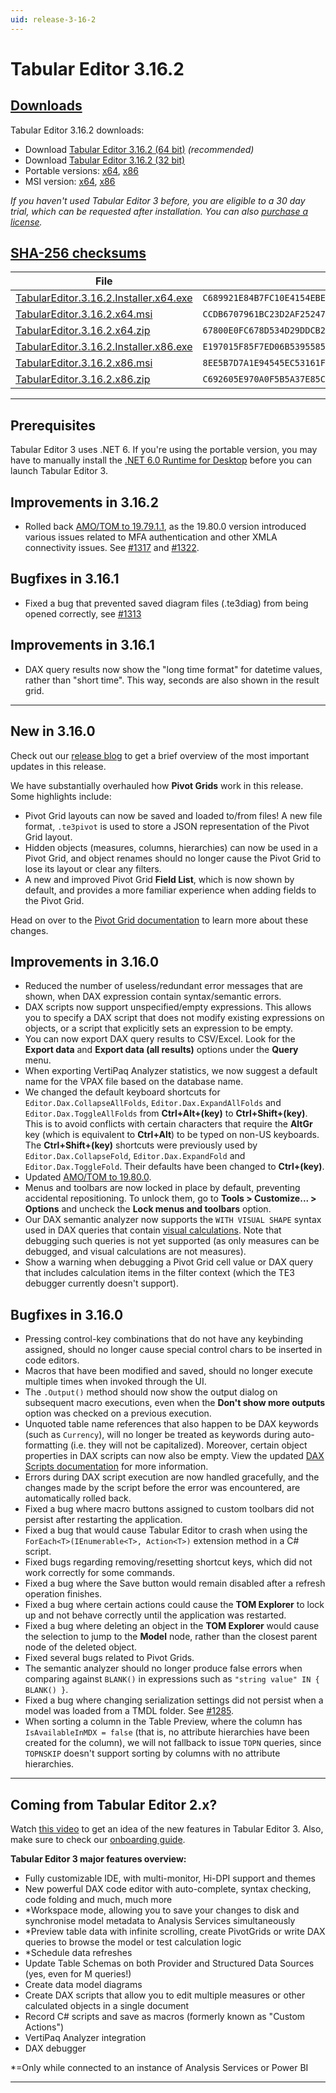 ```yaml
---
uid: release-3-16-2
---
```

# Tabular Editor 3.16.2

## [**Downloads**](#tab/downloads)

Tabular Editor 3.16.2 downloads:

- Download [Tabular Editor 3.16.2 (64 bit)](https://cdn.tabulareditor.com/files/TabularEditor.3.16.2.Installer.x64.exe) *(recommended)*
- Download [Tabular Editor 3.16.2 (32 bit)](https://cdn.tabulareditor.com/files/TabularEditor.3.16.2.Installer.x86.exe)
- Portable versions: [x64](https://cdn.tabulareditor.com/files/TabularEditor.3.16.2.x64.zip), [x86](https://cdn.tabulareditor.com/files/TabularEditor.3.16.2.x86.zip)
- MSI version: [x64](https://cdn.tabulareditor.com/files/TabularEditor.3.16.2.x64.msi), [x86](https://cdn.tabulareditor.com/files/TabularEditor.3.16.2.x86.msi)

*If you haven't used Tabular Editor 3 before, you are eligible to a 30 day trial, which can be requested after installation. You can also [purchase a license](https://tabulareditor.com/licensing).*

## [**SHA-256 checksums**](#tab/checksums)

| File | SHA-256 |
| -- | -- |
| [TabularEditor.3.16.2.Installer.x64.exe](https://cdn.tabulareditor.com/files/TabularEditor.3.16.2.Installer.x64.exe)    | `C689921E84B7FC10E4154EBE117E279E7C08C56BE7859E3FE3ABB0BB78CF532A` |
| [TabularEditor.3.16.2.x64.msi](https://cdn.tabulareditor.com/files/TabularEditor.3.16.2.x64.msi)                        | `CCDB6707961BC23D2AF25247CF05070FDF2BE92EA96068FF05B2A6228FADD829` |
| [TabularEditor.3.16.2.x64.zip](https://cdn.tabulareditor.com/files/TabularEditor.3.16.2.x64.zip)                        | `67800E0FC678D534D29DDCB2EA0887062A7F2CD7D8E86F2B158AFCAB48394307` |
| [TabularEditor.3.16.2.Installer.x86.exe](https://cdn.tabulareditor.com/files/TabularEditor.3.16.2.Installer.x86.exe)    | `E197015F85F7ED06B53955855F65CF8E89E6DFDEDE4E98C3A25DAE777F7D3F55` |
| [TabularEditor.3.16.2.x86.msi](https://cdn.tabulareditor.com/files/TabularEditor.3.16.2.x86.msi)                        | `8EE5B7D7A1E94545EC53161F7DF0D2369F0DAB7A568277C060E765B983D6D18E` |
| [TabularEditor.3.16.2.x86.zip](https://cdn.tabulareditor.com/files/TabularEditor.3.16.2.x86.zip)                        | `C692605E970A0F5B5A37E85C6FD6CFE72AC4D6DFC4B9866899188B7C1AE6EBE6` |

***

## Prerequisites

Tabular Editor 3 uses .NET 6. If you're using the portable version, you may have to manually install the [.NET 6.0 Runtime for Desktop](https://dotnet.microsoft.com/en-us/download/dotnet/6.0/runtime) before you can launch Tabular Editor 3.

## Improvements in 3.16.2

- Rolled back [AMO/TOM to 19.79.1.1](https://www.nuget.org/packages/Microsoft.AnalysisServices.NetCore.retail.amd64/19.79.1.1), as the 19.80.0 version introduced various issues related to MFA authentication and other XMLA connectivity issues. See [#1317](https://github.com/TabularEditor/TabularEditor3/issues/1317) and [#1322](https://github.com/TabularEditor/TabularEditor3/issues/1322).

## Bugfixes in 3.16.1

- Fixed a bug that prevented saved diagram files (.te3diag) from being opened correctly, see [#1313](https://github.com/TabularEditor/TabularEditor3/issues/1313)

## Improvements in 3.16.1

- DAX query results now show the "long time format" for datetime values, rather than "short time". This way, seconds are also shown in the result grid.

***

## New in 3.16.0

Check out our [release blog](https://blog.tabulareditor.com/) to get a brief overview of the most important updates in this release.

We have substantially overhauled how **Pivot Grids** work in this release. Some highlights include:

  - Pivot Grid layouts can now be saved and loaded to/from files! A new file format, `.te3pivot` is used to store a JSON representation of the Pivot Grid layout.
  - Hidden objects (measures, columns, hierarchies) can now be used in a Pivot Grid, and object renames should no longer cause the Pivot Grid to lose its layout or clear any filters.
  - A new and improved Pivot Grid **Field List**, which is now shown by default, and provides a more familiar experience when adding fields to the Pivot Grid.

  Head on over to the [Pivot Grid documentation](https://docs.tabulareditor.com/te3/features/pivot-grid.html) to learn more about these changes.

## Improvements in 3.16.0

- Reduced the number of useless/redundant error messages that are shown, when DAX expression contain syntax/semantic errors.
- DAX scripts now support unspecified/empty expressions. This allows you to specify a DAX script that does not modify existing expressions on objects, or a script that explicitly sets an expression to be empty.
- You can now export DAX query results to CSV/Excel. Look for the **Export data** and **Export data (all results)** options under the **Query** menu.
- When exporting VertiPaq Analyzer statistics, we now suggest a default name for the VPAX file based on the database name.
- We changed the default keyboard shortcuts for `Editor.Dax.CollapseAllFolds`, `Editor.Dax.ExpandAllFolds` and `Editor.Dax.ToggleAllFolds` from **Ctrl+Alt+(key)** to **Ctrl+Shift+(key)**. This is to avoid conflicts with certain characters that require the **AltGr** key (which is equivalent to **Ctrl+Alt**) to be typed on non-US keyboards. The **Ctrl+Shift+(key)** shortcuts were previously used by `Editor.Dax.CollapseFold`, `Editor.Dax.ExpandFold` and `Editor.Dax.ToggleFold`. Their defaults have been changed to **Ctrl+(key)**.
- Updated [AMO/TOM to 19.80.0](https://www.nuget.org/packages/Microsoft.AnalysisServices.NetCore.retail.amd64).
- Menus and toolbars are now locked in place by default, preventing accidental repositioning. To unlock them, go to **Tools > Customize... > Options** and uncheck the **Lock menus and toolbars** option.
- Our DAX semantic analyzer now supports the `WITH VISUAL SHAPE` syntax used in DAX queries that contain [visual calculations](https://learn.microsoft.com/en-us/power-bi/transform-model/desktop-visual-calculations-overview). Note that debugging such queries is not yet supported (as only measures can be debugged, and visual calculations are not measures).
- Show a warning when debugging a Pivot Grid cell value or DAX query that includes calculation items in the filter context (which the TE3 debugger currently doesn't support).

## Bugfixes in 3.16.0

- Pressing control-key combinations that do not have any keybinding assigned, should no longer cause special control chars to be inserted in code editors.
- Macros that have been modified and saved, should no longer execute multiple times when invoked through the UI.
- The `.Output()` method should now show the output dialog on subsequent macro executions, even when the **Don't show more outputs** option was checked on a previous execution.
- Unquoted table name references that also happen to be DAX keywords (such as `Currency`), will no longer be treated as keywords during auto-formatting (i.e. they will not be capitalized). Moreover, certain object properties in DAX scripts can now also be empty. View the updated [DAX Scripts documentation](https://docs.tabulareditor.com/te3/features/dax-scripts.html) for more information.
- Errors during DAX script execution are now handled gracefully, and the changes made by the script before the error was encountered, are automatically rolled back.
- Fixed a bug where macro buttons assigned to custom toolbars did not persist after restarting the application.
- Fixed a bug that would cause Tabular Editor to crash when using the `ForEach<T>(IEnumerable<T>, Action<T>)` extension method in a C# script.
- Fixed bugs regarding removing/resetting shortcut keys, which did not work correctly for some commands.
- Fixed a bug where the Save button would remain disabled after a refresh operation finishes.
- Fixed a bug where certain actions could cause the **TOM Explorer** to lock up and not behave correctly until the application was restarted.
- Fixed a bug where deleting an object in the **TOM Explorer** would cause the selection to jump to the **Model** node, rather than the closest parent node of the deleted object.
- Fixed several bugs related to Pivot Grids.
- The semantic analyzer should no longer produce false errors when comparing against `BLANK()` in expressions such as `"string value" IN { BLANK() }`.
- Fixed a bug where changing serialization settings did not persist when a model was loaded from a TMDL folder. See [#1285](https://github.com/TabularEditor/TabularEditor3/issues/1285).
- When sorting a column in the Table Preview, where the column has `IsAvailableInMDX = false` (that is, no attribute hierarchies have been created for the column), we will not fallback to issue `TOPN` queries, since `TOPNSKIP` doesn't support sorting by columns with no attribute hierarchies.

---
## Coming from Tabular Editor 2.x?

Watch [this video](https://www.youtube.com/watch?v=pt3DdcjfImY) to get an idea of the new features in Tabular Editor 3. Also, make sure to check our [onboarding guide](https://docs.tabulareditor.com/onboarding/index.html).

**Tabular Editor 3 major features overview:**
- Fully customizable IDE, with multi-monitor, Hi-DPI support and themes
- New powerful DAX code editor with auto-complete, syntax checking, code folding and much, much more
- *Workspace mode, allowing you to save your changes to disk and synchronise model metadata to Analysis Services simultaneously
- *Preview table data with infinite scrolling, create PivotGrids or write DAX queries to browse the model or test calculation logic
- *Schedule data refreshes
- Update Table Schemas on both Provider and Structured Data Sources (yes, even for M queries!)
- Create data model diagrams
- Create DAX scripts that allow you to edit multiple measures or other calculated objects in a single document
- Record C# scripts and save as macros (formerly known as "Custom Actions")
- VertiPaq Analyzer integration
- DAX debugger

*=Only while connected to an instance of Analysis Services or Power BI

---
